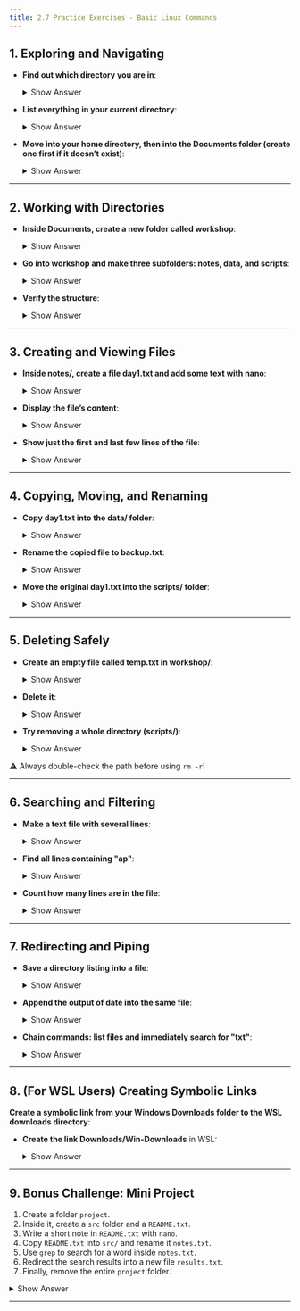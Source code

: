 ```yaml
---
title: 2.7 Practice Exercises - Basic Linux Commands
---
```


## 1. Exploring and Navigating

* **Find out which directory you are in**:

  <details>
  <summary>Show Answer</summary>  

  ```bash
  pwd
  ```

  </details>  

* **List everything in your current directory**:

  <details>
  <summary>Show Answer</summary>  

  ```bash
  ls -l
  ```

  </details>  

* **Move into your home directory, then into the Documents folder (create one first if it doesn’t exist)**:

  <details>
  <summary>Show Answer</summary>  

  ```bash
  mkdir -p ~/Documents
  cd ~/Documents
  ```

  </details>  

---

## 2. Working with Directories

* **Inside Documents, create a new folder called workshop**:

  <details>
  <summary>Show Answer</summary>  

  ```bash
  mkdir workshop
  ```

  </details>  

* **Go into workshop and make three subfolders: notes, data, and scripts**:

  <details>
  <summary>Show Answer</summary>  

  ```bash
  cd workshop
  mkdir notes data scripts
  ```

  </details>  

* **Verify the structure**:

  <details>
  <summary>Show Answer</summary>  

  ```bash
  ls -R
  ```

  </details>  

---

## 3. Creating and Viewing Files

* **Inside notes/, create a file day1.txt and add some text with nano**:

  <details>
  <summary>Show Answer</summary>  

  ```bash
  nano notes/day1.txt
  ```

  </details>  

* **Display the file’s content**:

  <details>
  <summary>Show Answer</summary>  

  ```bash
  cat notes/day1.txt
  ```

  </details>  

* **Show just the first and last few lines of the file**:

  <details>
  <summary>Show Answer</summary>  

  ```bash
  head notes/day1.txt
  tail notes/day1.txt
  ```

  </details>  

---

## 4. Copying, Moving, and Renaming

* **Copy day1.txt into the data/ folder**:

  <details>
  <summary>Show Answer</summary>  

  ```bash
  cp notes/day1.txt data/
  ```

  </details>  

* **Rename the copied file to backup.txt**:

  <details>
  <summary>Show Answer</summary>  

  ```bash
  mv data/day1.txt data/backup.txt
  ```

  </details>  

* **Move the original day1.txt into the scripts/ folder**:

  <details>
  <summary>Show Answer</summary>  

  ```bash
  mv notes/day1.txt scripts/
  ```

  </details>  

---

## 5. Deleting Safely

* **Create an empty file called temp.txt in workshop/**:

  <details>
  <summary>Show Answer</summary>  

  ```bash
  touch temp.txt
  ```

  </details>  

* **Delete it**:

  <details>
  <summary>Show Answer</summary>  

  ```bash
  rm temp.txt
  ```

  </details>  

* **Try removing a whole directory (scripts/)**:

  <details>
  <summary>Show Answer</summary>  

  ```bash
  rm -r scripts
  ```

  </details>  

⚠️ Always double-check the path before using `rm -r`!

---

## 6. Searching and Filtering

* **Make a text file with several lines**:

  <details>
  <summary>Show Answer</summary>  

  ```bash
  echo -e "apple\nbanana\ncherry\napricot\nblueberry" > fruits.txt
  ```

  </details>  

* **Find all lines containing "ap"**:

  <details>
  <summary>Show Answer</summary>  

  ```bash
  grep "ap" fruits.txt
  ```

  </details>  

* **Count how many lines are in the file**:

  <details>
  <summary>Show Answer</summary>  

  ```bash
  wc -l fruits.txt
  ```

  </details>  

---

## 7. Redirecting and Piping

* **Save a directory listing into a file**:

  <details>
  <summary>Show Answer</summary>  

  ```bash
  ls -l > listing.txt
  ```

  </details>  

* **Append the output of date into the same file**:

  <details>
  <summary>Show Answer</summary>  

  ```bash
  date >> listing.txt
  ```

  </details>  

* **Chain commands: list files and immediately search for "txt"**:

  <details>
  <summary>Show Answer</summary>  

  ```bash
  ls | grep txt
  ```

  </details>  

---

## 8. (For WSL Users) Creating Symbolic Links


**Create a symbolic link from your Windows Downloads folder to the WSL downloads directory**:

* **Create the link Downloads/Win-Downloads** in WSL:
  <details>
  <summary>Show Answer</summary>  

  ```bash
  ln -s /mnt/c/Users/YourWindowsUsername/Downloads ~/Downloads/Win-Downloads
  ```

  </details>  
   
---

## 9. Bonus Challenge: Mini Project

1. Create a folder `project`.
2. Inside it, create a `src` folder and a `README.txt`.
3. Write a short note in `README.txt` with `nano`.
4. Copy `README.txt` into `src/` and rename it `notes.txt`.
5. Use `grep` to search for a word inside `notes.txt`.
6. Redirect the search results into a new file `results.txt`.
7. Finally, remove the entire `project` folder.

<details>
<summary>Show Answer</summary>  

```bash
mkdir project
cd project
mkdir src
nano README.txt
cp README.txt src/notes.txt
grep "word" src/notes.txt > results.txt
cd ..
rm -r project
```

</details>  

---